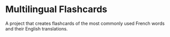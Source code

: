# Multilingual Flashcards
A project that creates flashcards of the most commonly used French words and their English translations.
